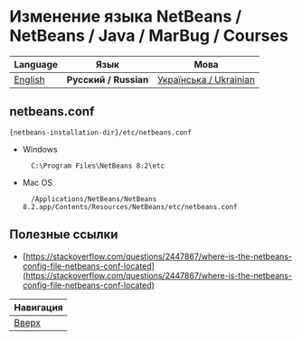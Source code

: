 # Изменение языка NetBeans / NetBeans / Java / MarBug / Courses

| Language | Язык | Мова |
| -------- | ---- | ---- |
| [English](README.md) | **Русский / Russian** | [Українська / Ukrainian](README.uk.md) |

## netbeans.conf ##

    {netbeans-installation-dir}/etc/netbeans.conf

* Windows

        C:\Program Files\NetBeans 8.2\etc

* Mac OS

        /Applications/NetBeans/NetBeans 8.2.app/Contents/Resources/NetBeans/etc/netbeans.conf

## Полезные ссылки ##

* [https://stackoverflow.com/questions/2447867/where-is-the-netbeans-config-file-netbeans-conf-located](https://stackoverflow.com/questions/2447867/where-is-the-netbeans-config-file-netbeans-conf-located)

| Навигация                |
| ------------------------ |
| [Вверх](../README.ru.md) |
